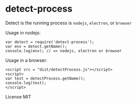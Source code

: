 # detect-process

Detect is the running process is `nodejs`, `electron`, or `browser`

Usage in nodejs: 

    var detect = require('detect-process');
    var env = detect.getName();
    console.log(env); // => nodejs, electron or browser

Usage in a browser: 

    <script src = "dist/detectProcess.js"></script>
    <script>
    var test = detectProcess.getName();
    console.log(test);
    </script>

License MIT
